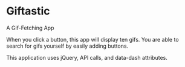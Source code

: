 # Giftastic
A Gif-Fetching App

When you click a button, this app will display ten gifs. 
You are able to search for gifs yourself by easily adding buttons. 

This application uses jQuery, API calls, and data-dash attributes. 